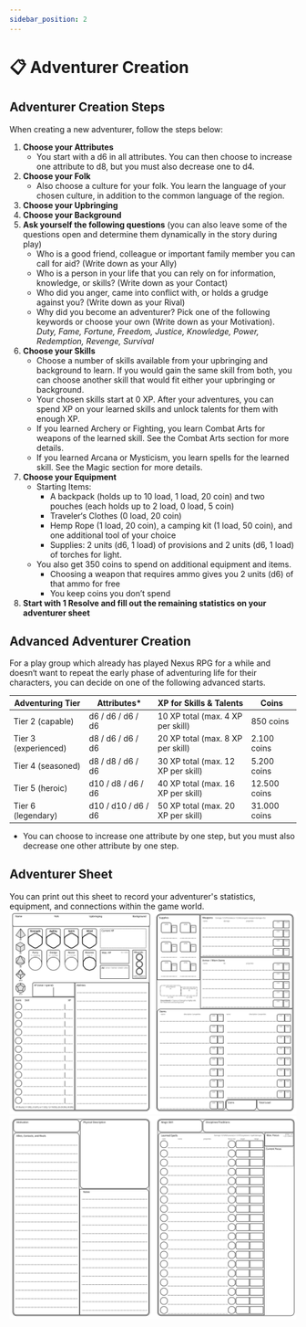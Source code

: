```yaml
---
sidebar_position: 2
---
```


# 📋 Adventurer Creation

## Adventurer Creation Steps

When creating a new adventurer, follow the steps below:

1. **Choose your Attributes**
    - You start with a d6 in all attributes. You can then choose to increase one attribute to d8, but you must also decrease one to d4.
2. **Choose your Folk**
    - Also choose a culture for your folk. You learn the language of your chosen culture, in addition to the common language of the region.
3. **Choose your Upbringing**
4. **Choose your Background**
5. **Ask yourself the following questions** (you can also leave some of the questions open and determine them dynamically in the story during play)
    - Who is a good friend, colleague or important family member you can call for aid? (Write down as your Ally)
    - Who is a person in your life that you can rely on for information, knowledge, or skills? (Write down as your Contact)
    - Who did you anger, came into conflict with, or holds a grudge against you? (Write down as your Rival)
    - Why did you become an adventurer? Pick one of the following keywords or choose your own (Write down as your Motivation).
    *Duty, Fame, Fortune, Freedom, Justice, Knowledge, Power, Redemption, Revenge, Survival*
6. **Choose your Skills**
    - Choose a number of skills available from your upbringing and background to learn. If you would gain the same skill from both, you can choose another skill that would fit either your upbringing or background.
    - Your chosen skills start at 0 XP. After your adventures, you can spend XP on your learned skills and unlock talents for them with enough XP.
    - If you learned Archery or Fighting, you learn Combat Arts for weapons of the learned skill. See the Combat Arts section for more details.
    - If you learned Arcana or Mysticism, you learn spells for the learned skill. See the Magic section for more details.
7. **Choose your Equipment**
    - Starting Items:
        - A backpack (holds up to 10 load, 1 load, 20 coin) and two pouches (each holds up to 2 load, 0 load, 5 coin)
        - Traveler‘s Clothes (0 load, 20 coin)
        - Hemp Rope (1 load, 20 coin), a camping kit (1 load, 50 coin), and one additional tool of your choice
        - Supplies: 2 units (d6, 1 load) of provisions and 2 units (d6, 1 load) of torches for light.
    - You also get 350 coins to spend on additional equipment and items.
        - Choosing a weapon that requires ammo gives you 2 units (d6) of that ammo for free
        - You keep coins you don’t spend
8. **Start with 1 Resolve and fill out the remaining statistics on your adventurer sheet**

## Advanced Adventurer Creation

For a play group which already has played Nexus RPG for a while and doesn‘t want to repeat the early phase of adventuring life for their characters, you can decide on one of the following advanced starts.

| Adventuring Tier | Attributes* | XP for Skills & Talents | Coins |
| --- | --- | --- | --- |
| Tier 2 (capable) | d6 / d6 / d6 / d6 | 10 XP total (max. 4 XP per skill) | 850 coins |
| Tier 3 (experienced) | d8 / d6 / d6 / d6 | 20 XP total (max. 8 XP per skill) | 2.100 coins |
| Tier 4 (seasoned) | d8 / d8 / d6 / d6 | 30 XP total (max. 12 XP per skill) | 5.200 coins |
| Tier 5 (heroic) | d10 / d8 / d6 / d6 | 40 XP total (max. 16 XP per skill) | 12.500 coins |
| Tier 6 (legendary) | d10 / d10 / d6 / d6 | 50 XP total (max. 20 XP per skill) | 31.000 coins |

* You can choose to increase one attribute by one step, but you must also decrease one other attribute by one step.

## Adventurer Sheet
You can print out this sheet to record your adventurer's statistics, equipment, and connections within the game world.
![](./img/adventurer-sheet-p1.jpg)
![](./img/adventurer-sheet-p2.jpg)
